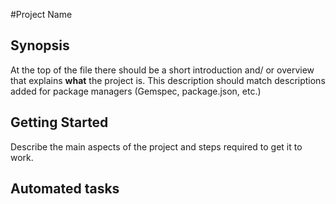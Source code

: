 #Project Name

## Synopsis

At the top of the file there should be a short introduction and/ or overview that explains **what** the project is. This description should match descriptions added for package managers (Gemspec, package.json, etc.)

## Getting Started

Describe the main aspects of the project and steps required to get it to work. 

## Automated tasks